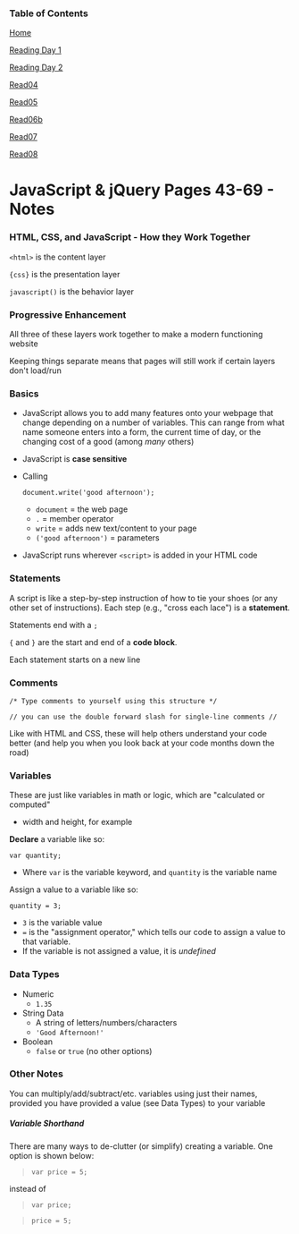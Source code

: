 ### Table of Contents

[Home](README.md)

[Reading Day 1](read02.md)

[Reading Day 2](day2.md)

[Read04](read04.md)

[Read05](read05.md)

[Read06b](read06b.md)

[Read07](read07.md)

[Read08](read08.md)

# JavaScript & jQuery Pages 43-69 - Notes

### HTML, CSS, and JavaScript - How they Work Together

`<html>` is the content layer

`{css}` is the presentation layer

`javascript()` is the behavior layer

### Progressive Enhancement

All three of these layers work together to make a modern functioning website

Keeping things separate means that pages will still work if certain layers don't load/run

### Basics

- JavaScript allows you to add many features onto your webpage that change depending on a number of variables. This can range from what name someone enters into a form, the current time of day, or the changing cost of a good (among *many* others)

- JavaScript is **case sensitive**

- Calling
  
  `document.write('good afternoon');`
  - `document` = the web page
  - `.` = member operator
  - `write` = adds new text/content to your page
  - `('good afternoon')` = parameters

- JavaScript runs wherever `<script>` is added in your HTML code 

### Statements

A script is like a step-by-step instruction of how to tie your shoes (or any other set of instructions). Each step (e.g., "cross each lace") is a **statement**.

Statements end with a `;`

`{` and `}` are the start and end of a **code block**.

Each statement starts on a new line

### Comments

`/* Type comments to yourself using this structure */`

`// you can use the double forward slash for single-line comments //`

Like with HTML and CSS, these will help others understand your code better (and help you when you look back at your code months down the road)

### Variables

These are just like variables in math or logic, which are "calculated or computed"
- width and height, for example

**Declare** a variable like so:

`var quantity;`
- Where `var` is the variable keyword, and `quantity` is the variable name

Assign a value to a variable like so:

`quantity = 3;`
- `3` is the variable value
- `=` is the "assignment operator," which tells our code to assign a value to that variable.
- If the variable is not assigned a value, it is *undefined*

### Data Types
- Numeric
  - `1.35`
- String Data
  - A string of letters/numbers/characters
  - `'Good Afternoon!'`
- Boolean
  - `false` or `true` (no other options)

### Other Notes

You can multiply/add/subtract/etc. variables using just their names, provided you have provided a value (see Data Types) to your variable

##### Variable Shorthand

There are many ways to de-clutter (or simplify) creating a variable. One option is shown below:

> `var price = 5;`

instead of

> `var price;`

> `price = 5;`


